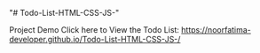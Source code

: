 "# Todo-List-HTML-CSS-JS-" 

Project Demo
Click here to View the Todo List: https://noorfatima-developer.github.io/Todo-List-HTML-CSS-JS-/